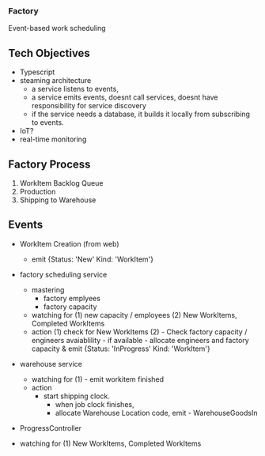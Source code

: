 

### Factory 

Event-based work scheduling


## Tech Objectives


* Typescript
* steaming architecture
   * a service listens to events, 
   * a service emits events, doesnt call services, doesnt have responsibility for service discovery
   * if the service needs a database, it builds it locally from subscribing to events. 
* IoT?
* real-time monitoring

## Factory Process

 1. WorkItem Backlog Queue
 2. Production
 3. Shipping to Warehouse


## Events

- WorkItem Creation (from web)
  - emit  {Status: 'New' Kind: 'WorkItem'}


- factory scheduling service
    - mastering
        - factory emplyees
        - factory capacity
    - watching for 
        (1) new capacity / employees
        (2) New WorkItems, Completed WorkItems
    - action
        (1) check for New WorkItems
        (2)  -  Check factory capacity / engineers avaiablility
            -  if available
                    - allocate engineers and factory capacity & emit {Status: 'InProgress' Kind: 'WorkItem'}

 - warehouse service
     - watching for 
        (1)  - emit workitem finished 
    - action
        - start shipping clock.
            - when job clock finishes, 
            - allocate Warehouse Location code, emit - WarehouseGoodsIn


- ProgressController
 - watching for 
        (1) New WorkItems, 
        Completed WorkItems